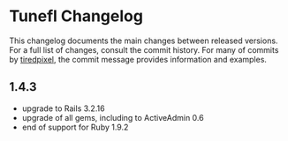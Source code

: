 # Tunefl Changelog

This changelog documents the main changes between released versions.
For a full list of changes, consult the commit history.
For many of commits by [tiredpixel](http://www.tiredpixel.com), the commit
message provides information and examples.


## 1.4.3

- upgrade to Rails 3.2.16
- upgrade of all gems, including to ActiveAdmin 0.6
- end of support for Ruby 1.9.2
